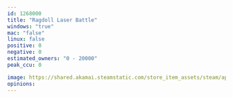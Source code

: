 ```yaml
---
id: 1268000
title: "Ragdoll Laser Battle"
windows: "true"
mac: "false"
linux: false
positive: 0
negative: 0
estimated_owners: "0 - 20000"
peak_ccu: 0

image: https://shared.akamai.steamstatic.com/store_item_assets/steam/apps/1268000/header.jpg?t=1598527512
opinions:
---
```

